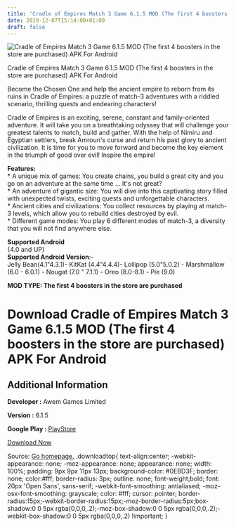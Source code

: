 ```yaml
---
title: 'Cradle of Empires Match 3 Game 6.1.5 MOD (The first 4 boosters in the store are purchased) APK For Android'
date: 2019-12-07T15:14:00+01:00
draft: false
---
```


![Cradle of Empires Match 3 Game 6.1.5 MOD (The first 4 boosters in the store are purchased) APK For Android](https://i0.wp.com/apkhome.net/wp-content/uploads/2019/12/Cradle-of-Empires-Match-3-Game.png "Cradle of Empires Match 3 Game 6.1.5 MOD (The first 4 boosters in the store are purchased) APK For Android")

  

Cradle of Empires Match 3 Game 6.1.5 MOD (The first 4 boosters in the store are purchased) APK For Android

Become the Chosen One and help the ancient empire to reborn from its ruins in Cradle of Empires: a puzzle of match-3 adventures with a riddled scenario, thrilling quests and endearing characters!

Cradle of Empires is an exciting, serene, constant and family-oriented adventure. It will take you on a breathtaking odyssey that will challenge your greatest talents to match, build and gather. With the help of Nimiru and Egyptian settlers, break Amroun's curse and return his past glory to ancient civilization. It is time for you to move forward and become the key element in the triumph of good over evil! Inspire the empire!

**Features:**  
\* A unique mix of games: You create chains, you build a great city and you go on an adventure at the same time ... It's not great?  
\* An adventure of gigantic size: You will dive into this captivating story filled with unexpected twists, exciting quests and unforgettable characters.  
\* Ancient cities and civilizations: You collect resources by playing at match-3 levels, which allow you to rebuild cities destroyed by evil.  
\* Different game modes: You play 6 different modes of match-3, a diversity that you will not find anywhere else.

**Supported Android**  
{4.0 and UP}  
**Supported Android Version**:-  
Jelly Bean(4.1"4.3.1)- KitKat (4.4"4.4.4)- Lollipop (5.0"5.0.2) - Marshmallow (6.0 - 6.0.1) - Nougat (7.0 " 7.1.1) - Oreo (8.0-8.1) - Pie (9.0)

**MOD TYPE: The first 4 boosters in the store are purchased**

Download Cradle of Empires Match 3 Game 6.1.5 MOD (The first 4 boosters in the store are purchased) APK For Android
===================================================================================================================

Additional Information
----------------------

**Developer :** Awem Games Limited

**Version :** 6.1.5

**Google Play :** [PlayStore](https://play.google.com/store/apps/details?id=com.awem.cradleofempires.andr)

  

[Download Now](https://store4app.co/post/cradle-of-empires-match-3-game-6-1-5-mod-the-first-4-boosters-in-the-store-are-purchased-apk-for-android_1575727353)

  
Source: [Go homepage.](https://store4app.co/post/cradle-of-empires-match-3-game-6-1-5-mod-the-first-4-boosters-in-the-store-are-purchased-apk-for-android_1575727353) .downloadtop{ text-align:center; -webkit-appearance: none; -moz-appearance: none; appearance: none; width: 100%; padding: 9px 9px 11px 13px; background-color: #0EBD3F; border: none; color:#fff; border-radius: 3px; outline: none; font-weight;bold; font: 20px 'Open Sans', sans-serif; -webkit-font-smoothing: antialiased; -moz-osx-font-smoothing: grayscale; color: #fff; cursor: pointer; border-radius:15px;-webkit-border-radius:15px;-moz-border-radius:5px;box-shadow:0 0 5px rgba(0,0,0,.2);-moz-box-shadow:0 0 5px rgba(0,0,0,.2);-webkit-box-shadow:0 0 5px rgba(0,0,0,.2) !important; }